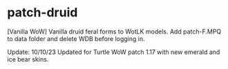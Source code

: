 # patch-druid
[Vanilla WoW] Vanilla druid feral forms to WotLK models. Add patch-F.MPQ to data folder and delete WDB before logging in.

Update: 10/10/23 Updated for Turtle WoW patch 1.17 with new emerald and ice bear skins.
